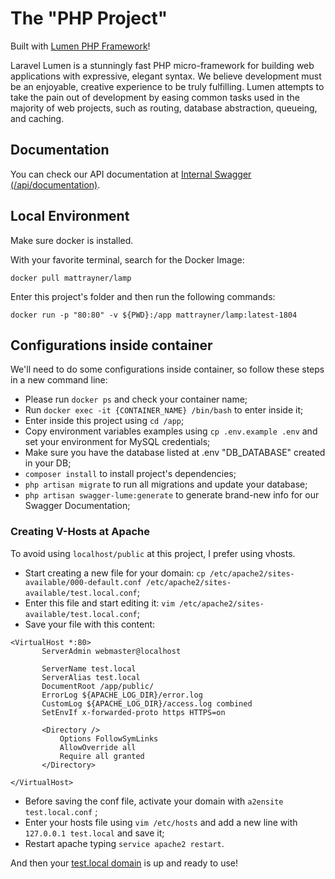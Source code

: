 # The "PHP Project"

Built with [Lumen PHP Framework](https://lumen.laravel.com/)!

Laravel Lumen is a stunningly fast PHP micro-framework for building web applications with expressive, elegant syntax. We believe development must be an enjoyable, creative experience to be truly fulfilling. Lumen attempts to take the pain out of development by easing common tasks used in the majority of web projects, such as routing, database abstraction, queueing, and caching.


## Documentation
You can check our API documentation at [Internal Swagger (/api/documentation)](http://test.local/api/documentation).


 ## Local Environment
 Make sure docker is installed.

 With your favorite terminal, search for the Docker Image:

``docker pull mattrayner/lamp``

Enter this project's folder and then run the following commands:
 
 ``docker run -p "80:80" -v ${PWD}:/app mattrayner/lamp:latest-1804``

  
 ## Configurations inside container
 We'll need to do some configurations inside container, so follow these steps in a new command line:
 - Please run `docker ps` and check your container name;
 - Run `docker exec -it {CONTAINER_NAME} /bin/bash` to enter inside it;
 - Enter inside this project using `cd /app`;
 - Copy environment variables examples using `cp .env.example .env` and set your environment for MySQL credentials;
 - Make sure you have the database listed at .env "DB_DATABASE" created in your DB;
 - `composer install` to install project's dependencies;
 - `php artisan migrate` to run all migrations and update your database;
 - `php artisan swagger-lume:generate` to generate brand-new info for our Swagger Documentation;
 
 ### Creating V-Hosts at Apache
 To avoid using `localhost/public` at this project, I prefer using vhosts.
 
 - Start creating a new file for your domain: `cp /etc/apache2/sites-available/000-default.conf /etc/apache2/sites-available/test.local.conf`;
 - Enter this file and start editing it: `vim /etc/apache2/sites-available/test.local.conf`;
 - Save your file with this content:
 ```
<VirtualHost *:80>
        ServerAdmin webmaster@localhost

        ServerName test.local
        ServerAlias test.local
        DocumentRoot /app/public/
        ErrorLog ${APACHE_LOG_DIR}/error.log
        CustomLog ${APACHE_LOG_DIR}/access.log combined
        SetEnvIf x-forwarded-proto https HTTPS=on

        <Directory />
            Options FollowSymLinks
            AllowOverride all
            Require all granted
        </Directory>

</VirtualHost>
```
- Before saving the conf file, activate your domain with `a2ensite test.local.conf` ;
- Enter your hosts file using `vim /etc/hosts` and add a new line with `127.0.0.1 test.local` and save it;
- Restart apache typing `service apache2 restart`.

And then your [test.local domain](http://test.local/) is up and ready to use!
